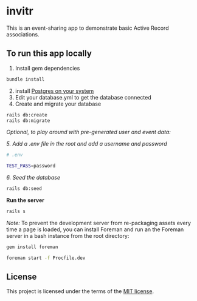 # invitr

This is an event-sharing app to demonstrate basic Active Record associations.

## To run this app locally

1. Install gem dependencies

```bash
bundle install
```

2. install [Postgres on your system](https://www.alanvardy.com/posts/7)
3. Edit your database.yml to get the database connected
4. Create and migrate your database

```bash
rails db:create
rails db:migrate
```

_Optional, to play around with pre-generated user and event data:_

_5. Add a .env file in the root and add a username and password_

```bash
# .env

TEST_PASS=password
```

_6. Seed the database_

```bash
rails db:seed
```

**Run the server**

```bash
rails s
```

_Note:_ To prevent the development server from re-packaging assets every time a page is loaded, you can install Foreman and run an the Foreman server in a bash instance from the root directory:

```bash
gem install foreman

foreman start -f Procfile.dev
```

## License

This project is licensed under the terms of the [MIT license](https://opensource.org/licenses/MIT).
